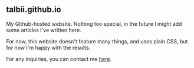 ## talbii.github.io

My Github-hosted website. Nothing too special, in the future I might add some articles I've written here.

For now, this website doesn't feature many things, and uses plain CSS, but for now I'm happy with the results.

For any inquiries, you can contact me [here](https://talbii.github.io/pages/contact.html).
